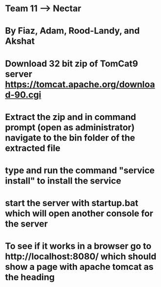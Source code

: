 # Team 11 --> Nectar
# By Fiaz, Adam, Rood-Landy, and Akshat
# Download 32 bit zip of TomCat9 server https://tomcat.apache.org/download-90.cgi
# Extract the zip and in command prompt (open as administrator) navigate to the bin folder of the extracted file
# type and run the command "service install" to install the service
# start the server with startup.bat which will open another console for the server 
# To see if it works in a browser go to http://localhost:8080/ which should show a page with apache tomcat as the heading


